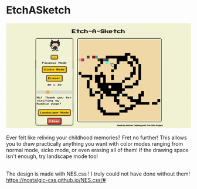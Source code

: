 # EtchASketch
<p align="center">
<img src="etchasketch.gif"/>
</p>
Ever felt like reliving your childhood memories? Fret no further! This allows you to draw practically anything you want with color modes ranging from normal mode, sicko mode, or even erasing all of them! If the drawing space isn't enough, try landscape mode too! <br><br>    

The design is made with NES.css ! I truly could not have done without them!
https://nostalgic-css.github.io/NES.css/#
